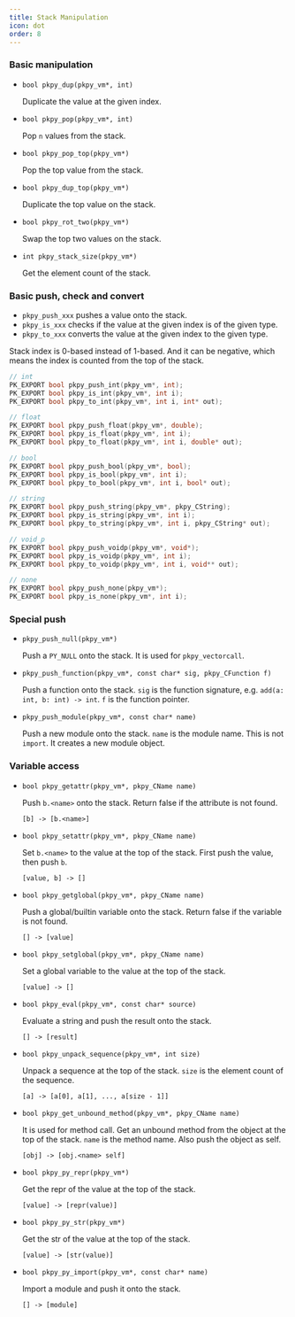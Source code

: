 ```yaml
---
title: Stack Manipulation
icon: dot
order: 8
---
```


### Basic manipulation

+ `bool pkpy_dup(pkpy_vm*, int)`

    Duplicate the value at the given index.

+ `bool pkpy_pop(pkpy_vm*, int)`

    Pop `n` values from the stack.

+ `bool pkpy_pop_top(pkpy_vm*)`
    
    Pop the top value from the stack.

+ `bool pkpy_dup_top(pkpy_vm*)`

    Duplicate the top value on the stack.

+ `bool pkpy_rot_two(pkpy_vm*)`

    Swap the top two values on the stack.

+ `int pkpy_stack_size(pkpy_vm*)`

    Get the element count of the stack.


### Basic push, check and convert

+ `pkpy_push_xxx` pushes a value onto the stack.
+ `pkpy_is_xxx` checks if the value at the given index is of the given type.
+ `pkpy_to_xxx` converts the value at the given index to the given type.

Stack index is 0-based instead of 1-based. And it can be negative, which means the index is counted from the top of the stack.

```c
// int
PK_EXPORT bool pkpy_push_int(pkpy_vm*, int);
PK_EXPORT bool pkpy_is_int(pkpy_vm*, int i);
PK_EXPORT bool pkpy_to_int(pkpy_vm*, int i, int* out);

// float
PK_EXPORT bool pkpy_push_float(pkpy_vm*, double);
PK_EXPORT bool pkpy_is_float(pkpy_vm*, int i);
PK_EXPORT bool pkpy_to_float(pkpy_vm*, int i, double* out);

// bool
PK_EXPORT bool pkpy_push_bool(pkpy_vm*, bool);
PK_EXPORT bool pkpy_is_bool(pkpy_vm*, int i);
PK_EXPORT bool pkpy_to_bool(pkpy_vm*, int i, bool* out);

// string
PK_EXPORT bool pkpy_push_string(pkpy_vm*, pkpy_CString);
PK_EXPORT bool pkpy_is_string(pkpy_vm*, int i);
PK_EXPORT bool pkpy_to_string(pkpy_vm*, int i, pkpy_CString* out);

// void_p
PK_EXPORT bool pkpy_push_voidp(pkpy_vm*, void*);
PK_EXPORT bool pkpy_is_voidp(pkpy_vm*, int i);
PK_EXPORT bool pkpy_to_voidp(pkpy_vm*, int i, void** out);

// none
PK_EXPORT bool pkpy_push_none(pkpy_vm*);
PK_EXPORT bool pkpy_is_none(pkpy_vm*, int i);
```

### Special push

+ `pkpy_push_null(pkpy_vm*)`

    Push a `PY_NULL` onto the stack. It is used for `pkpy_vectorcall`.

+ `pkpy_push_function(pkpy_vm*, const char* sig, pkpy_CFunction f)`

    Push a function onto the stack. `sig` is the function signature, e.g. `add(a: int, b: int) -> int`. `f` is the function pointer.

+ `pkpy_push_module(pkpy_vm*, const char* name)`

    Push a new module onto the stack. `name` is the module name. This is not `import`. It creates a new module object.

### Variable access

+ `bool pkpy_getattr(pkpy_vm*, pkpy_CName name)`

    Push `b.<name>` onto the stack. Return false if the attribute is not found.

    ```
    [b] -> [b.<name>]
    ```

+ `bool pkpy_setattr(pkpy_vm*, pkpy_CName name)`

    Set `b.<name>` to the value at the top of the stack.
    First push the value, then push `b`.

    ```
    [value, b] -> []
    ```

+ `bool pkpy_getglobal(pkpy_vm*, pkpy_CName name)`

    Push a global/builtin variable onto the stack. Return false if the variable is not found.

    ```
    [] -> [value]
    ```

+ `bool pkpy_setglobal(pkpy_vm*, pkpy_CName name)`

    Set a global variable to the value at the top of the stack.

    ```
    [value] -> []
    ```

+ `bool pkpy_eval(pkpy_vm*, const char* source)`

    Evaluate a string and push the result onto the stack.

    ```
    [] -> [result]
    ```

+ `bool pkpy_unpack_sequence(pkpy_vm*, int size)`

    Unpack a sequence at the top of the stack. `size` is the element count of the sequence.

    ```
    [a] -> [a[0], a[1], ..., a[size - 1]]
    ```

+ `bool pkpy_get_unbound_method(pkpy_vm*, pkpy_CName name)`

    It is used for method call.
    Get an unbound method from the object at the top of the stack. `name` is the method name.
    Also push the object as self.

    ```
    [obj] -> [obj.<name> self]
    ```
+ `bool pkpy_py_repr(pkpy_vm*)`

    Get the repr of the value at the top of the stack.

    ```
    [value] -> [repr(value)]
    ```

+ `bool pkpy_py_str(pkpy_vm*)`

    Get the str of the value at the top of the stack.

    ```
    [value] -> [str(value)]
    ```

+ `bool pkpy_py_import(pkpy_vm*, const char* name)`

    Import a module and push it onto the stack.

    ```
    [] -> [module]
    ```
